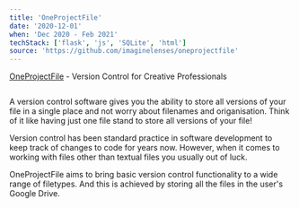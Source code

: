 ```yaml
---
title: 'OneProjectFile'
date: '2020-12-01'
when: 'Dec 2020 - Feb 2021'
techStack: ['flask', 'js', 'SQLite', 'html']
source: 'https://github.com/imaginelenses/oneprojectfile'
---
```


<a href="https://oneprojectfile.imaginelenses.com/docs" target="_blank">OneProjectFile</a> -  Version Control for Creative Professionals

<div>
<img src="https://oneprojectfile.imaginelenses.com/images/project.jpg" alt="" class="fullWidth" decoding="async" loading="lazy">
</div>

A version control software gives you the ability to store all versions of your file in a single place and not worry about filenames and origanisation. Think of it like having just one file stand to store all versions of your file!

Version control has been standard practice in software development to keep track of changes to code for years now. However, when it comes to working with files other than textual files you usually out of luck.

OneProjectFile aims to bring basic version control functionality to a wide range of filetypes. And this is achieved by storing all the files in the user's Google Drive.
